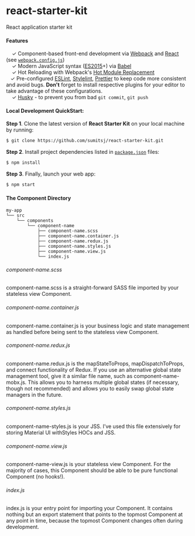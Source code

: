 # react-starter-kit
React application starter kit

#### Features
&nbsp; &nbsp; ✓ Component-based front-end development via [Webpack](https://webpack.github.io/) and [React](https://reactjs.org/) (see [`webpack.config.js`](webpack.config.js))<br>
&nbsp; &nbsp; ✓ Modern JavaScript syntax ([ES2015](http://babeljs.io/docs/learn-es2015/)+) via [Babel](http://babeljs.io/)<br>
&nbsp; &nbsp; ✓ Hot Reloading with Webpack's [Hot Module Replacement](https://webpack.js.org/concepts/hot-module-replacement/)<br>
&nbsp;&nbsp; ✓ Pre-configured [ESLint](https://eslint.org/), [Stylelint](https://stylelint.io/), [Prettier](https://prettier.io/) to keep code more consistent and avoid bugs. **Don't** forget to install respective plugins for your editor to take advantage of these configurations.<br>
&nbsp; &nbsp; ✓ [Husky](https://github.com/typicode/husky) - to prevent you from bad `git commit`, `git push`<br>

#### Local Development QuickStart:

**Step 1**. Clone the latest version of **React Starter Kit** on your local machine by running:
```bash
$ git clone https://github.com/sumitsj/react-starter-kit.git
```

**Step 2**. Install project dependencies listed in [`package.json`](package.json) files:
```bash
$ npm install
```

**Step 3**. Finally, launch your web app:
```bash
$ npm start
```

#### The Component Directory
```
my-app
└── src
    └── components
        └── component-name
            ├── component-name.scss
            ├── component-name.container.js
            ├── component-name.redux.js
            ├── component-name.styles.js
            ├── component-name.view.js
            └── index.js
```
###### component-name.scss
component-name.scss is a straight-forward SASS file imported by your stateless view Component.

###### component-name.container.js
component-name.container.js is your business logic and state management as handled before being sent to the stateless view Component.

###### component-name.redux.js
component-name.redux.js is the mapStateToProps, mapDispatchToProps, and connect functionality of Redux. If you use an alternative global state management tool, give it a similar file name, such as component-name-mobx.js. This allows you to harness multiple global states (if necessary, though not recommended) and allows you to easily swap global state managers in the future.

###### component-name.styles.js
component-name-styles.js is your JSS. I’ve used this file extensively for storing Material UI withStyles HOCs and JSS.

###### component-name.view.js
component-name-view.js is your stateless view Component. For the majority of cases, this Component should be able to be pure functional Component (no hooks!).

###### index.js
index.js is your entry point for importing your Component. It contains nothing but an export statement that points to the topmost Component at any point in time, because the topmost Component changes often during development.

